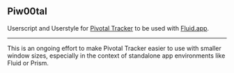 Piw00tal
---------------


Userscript and Userstyle for [Pivotal Tracker] to be used with [Fluid.app].

***

This is an ongoing effort to make Pivotal Tracker easier to use with smaller window sizes, especially in the context of standalone app environments like Fluid or Prism.

[Pivotal Tracker]: https://www.pivotaltracker.com/
[Fluid.app]: http://fluidapp.com/
